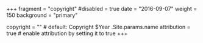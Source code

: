 +++
fragment = "copyright"
#disabled = true
date = "2016-09-07"
weight = 150
background = "primary"

copyright = "" # default: Copyright $Year .Site.params.name
attribution = true # enable attribution by setting it to true
+++
